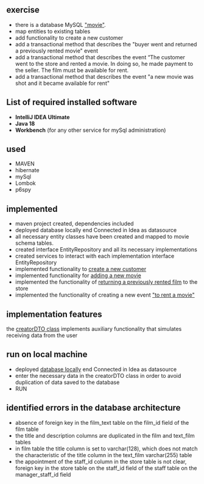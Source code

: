 ## exercise

- there is a database
  MySQL  ["movie"](https://github.com/UBCh/-ru.ua.com.javarush.november.movieRental.chuvashova/blob/total/movie.png).
- map entities to existing tables
- add functionality to create a new customer
- add a transactional method that describes the "buyer went and returned a previously rented movie" event
- add a transactional method that describes the event “The customer went to the store and rented a movie. In doing so,
  he made payment to the seller. The film must be available for rent.
- add a transactional method that describes the event "a new movie was shot and it became available for rent"

## List of required installed software

* **IntelliJ IDEA Ultimate**
* **Java 18**
* **Workbench**  (for any other service for mySql administration)

## used

- MAVEN
- hibernate
- mySql
- Lombok
- p6spy

## implemented

- maven project created, dependencies included
- deployed database locally end Connected in Idea as datasource
- all necessary entity classes have been created and mapped to movie schema tables.
- created interface EntityRepository<T> and all its necessary implementations
- created services to interact with each implementation interface EntityRepository<T>
- implemented functionality
  to [create a new customer](https://github.com/UBCh/-ru.ua.com.javarush.november.movieRental.chuvashova/blob/total/src/main/java/com/javarush/BuyerRegistration.java)
- implemented functionality
  for [adding a new movie](https://github.com/UBCh/-ru.ua.com.javarush.november.movieRental.chuvashova/blob/total/src/main/java/com/javarush/MovieRegistration.java)
- implemented the functionality
  of [returning a previously rented film](https://github.com/UBCh/-ru.ua.com.javarush.november.movieRental.chuvashova/blob/total/src/main/java/com/javarush/MovieReturn.java)
  to the store
- implemented the functionality of creating a new
  event ["to rent a movie"](https://github.com/UBCh/-ru.ua.com.javarush.november.movieRental.chuvashova/blob/total/src/main/java/com/javarush/RentMovie.java)

## implementation features

the [creatorDTO class](https://github.com/UBCh/-ru.ua.com.javarush.november.movieRental.chuvashova/blob/total/src/main/java/com/javarush/creatorDTO.java)
implements auxiliary functionality that simulates receiving data from the user

## run on local machine

- deployed
  [database locally](https://github.com/UBCh/-ru.ua.com.javarush.november.movieRental.chuvashova/blob/total/src/main/resources/dump-hibernate-2.sql)
  end Connected in Idea as datasource
- enter the necessary data in the creatorDTO class in order to avoid duplication of data saved to the database
- RUN

## identified errors in the database architecture

- absence of foreign key in the film_text table on the film_id field of the film table
- the title and description columns are duplicated in the film and text_film tables
- in film table the title column is set to varchar(128), which does not match the characteristic of the title column in
  the text_film varchar(255) table
- the appointment of the staff_id column in the store table is not clear, foreign key in the store table on the staff_id
  field of the staff table on the manager_staff_id field
  


